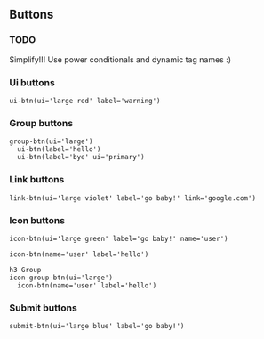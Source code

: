 Buttons
-------

### TODO

Simplify!!! Use power conditionals and dynamic tag names :)

### Ui buttons

`ui-btn(ui='large red' label='warning')`

### Group buttons

```jade
group-btn(ui='large')
  ui-btn(label='hello')
  ui-btn(label='bye' ui='primary')
```

### Link buttons

`link-btn(ui='large violet' label='go baby!' link='google.com')`

### Icon buttons

`icon-btn(ui='large green' label='go baby!' name='user')`

```jade
icon-btn(name='user' label='hello')

h3 Group
icon-group-btn(ui='large')
  icon-btn(name='user' label='hello')  
```

### Submit buttons

`submit-btn(ui='large blue' label='go baby!')`
